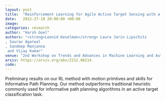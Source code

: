 ```yaml
---
layout: post
title:  "Reinforcement Learning for Agile Active Target Sensing with a UAV"
date:   2022-27-10 20:00:00 +00:00
image: 
categories: research
author: "Harsh Goel"
authors: "<strong>Leonid Keselman</strong> Laura Jarin Lipschitz
, Saurav Agarwal
, Sandeep Manjanna
 and Vijay Kumar"
venue: "2nd Workshop on Trends and Advances in Machine Learning and Automated Reasoning for Intelligent Robots and Systems IROS(2022)"
arxiv: https://arxiv.org/abs/2212.08214
code: 
---
```

Preliminary results on our RL method with motion primtives and skills for Informative Path Planning. Our method outperforms traditional heuristic commonly used for informative path planning algorithms in an active target classification task. 
